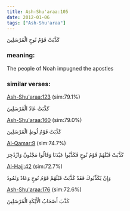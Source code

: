 ```yaml
---
title: Ash-Shu'araa:105
date: 2012-01-06
tags: ["Ash-Shu'araa"]
---
```

كَذَّبَتْ قَوْمُ نُوحٍ الْمُرْسَلِينَ
### meaning: 
The people of Noah impugned the apostles
### similar verses: 

[Ash-Shu'araa:123](/26/123) (sim:79.1%)

كَذَّبَتْ عَادٌ الْمُرْسَلِينَ

[Ash-Shu'araa:160](/26/160) (sim:79.0%)

كَذَّبَتْ قَوْمُ لُوطٍ الْمُرْسَلِينَ

[Al-Qamar:9](/54/9) (sim:74.7%)

كَذَّبَتْ قَبْلَهُمْ قَوْمُ نُوحٍ فَكَذَّبُوا عَبْدَنَا وَقَالُوا مَجْنُونٌ وَازْدُجِرَ

[Al-Hajj:42](/22/42) (sim:72.7%)

وَإِنْ يُكَذِّبُوكَ فَقَدْ كَذَّبَتْ قَبْلَهُمْ قَوْمُ نُوحٍ وَعَادٌ وَثَمُودُ

[Ash-Shu'araa:176](/26/176) (sim:72.6%)

كَذَّبَ أَصْحَابُ الْأَيْكَةِ الْمُرْسَلِينَ
